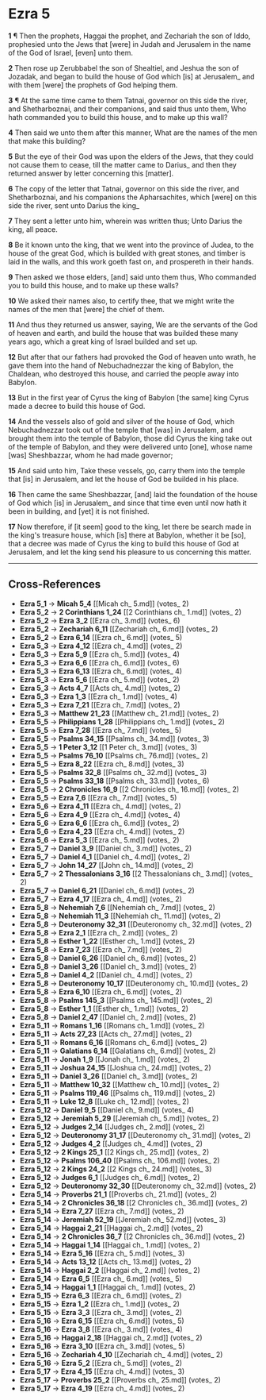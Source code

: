 # Ezra 5

**1** ¶ Then the prophets, Haggai the prophet, and Zechariah the son of Iddo, prophesied unto the Jews that [were] in Judah and Jerusalem in the name of the God of Israel, [even] unto them.

**2** Then rose up Zerubbabel the son of Shealtiel, and Jeshua the son of Jozadak, and began to build the house of God which [is] at Jerusalem_ and with them [were] the prophets of God helping them.

**3** ¶ At the same time came to them Tatnai, governor on this side the river, and Shetharboznai, and their companions, and said thus unto them, Who hath commanded you to build this house, and to make up this wall?

**4** Then said we unto them after this manner, What are the names of the men that make this building?

**5** But the eye of their God was upon the elders of the Jews, that they could not cause them to cease, till the matter came to Darius_ and then they returned answer by letter concerning this [matter].

**6** The copy of the letter that Tatnai, governor on this side the river, and Shetharboznai, and his companions the Apharsachites, which [were] on this side the river, sent unto Darius the king_

**7** They sent a letter unto him, wherein was written thus; Unto Darius the king, all peace.

**8** Be it known unto the king, that we went into the province of Judea, to the house of the great God, which is builded with great stones, and timber is laid in the walls, and this work goeth fast on, and prospereth in their hands.

**9** Then asked we those elders, [and] said unto them thus, Who commanded you to build this house, and to make up these walls?

**10** We asked their names also, to certify thee, that we might write the names of the men that [were] the chief of them.

**11** And thus they returned us answer, saying, We are the servants of the God of heaven and earth, and build the house that was builded these many years ago, which a great king of Israel builded and set up.

**12** But after that our fathers had provoked the God of heaven unto wrath, he gave them into the hand of Nebuchadnezzar the king of Babylon, the Chaldean, who destroyed this house, and carried the people away into Babylon.

**13** But in the first year of Cyrus the king of Babylon [the same] king Cyrus made a decree to build this house of God.

**14** And the vessels also of gold and silver of the house of God, which Nebuchadnezzar took out of the temple that [was] in Jerusalem, and brought them into the temple of Babylon, those did Cyrus the king take out of the temple of Babylon, and they were delivered unto [one], whose name [was] Sheshbazzar, whom he had made governor;

**15** And said unto him, Take these vessels, go, carry them into the temple that [is] in Jerusalem, and let the house of God be builded in his place.

**16** Then came the same Sheshbazzar, [and] laid the foundation of the house of God which [is] in Jerusalem_ and since that time even until now hath it been in building, and [yet] it is not finished.

**17** Now therefore, if [it seem] good to the king, let there be search made in the king's treasure house, which [is] there at Babylon, whether it be [so], that a decree was made of Cyrus the king to build this house of God at Jerusalem, and let the king send his pleasure to us concerning this matter.

---

## Cross-References

- **Ezra 5_1** → **Micah 5_4** [[Micah ch_ 5.md]] (votes_ 2)
- **Ezra 5_2** → **2 Corinthians 1_24** [[2 Corinthians ch_ 1.md]] (votes_ 2)
- **Ezra 5_2** → **Ezra 3_2** [[Ezra ch_ 3.md]] (votes_ 6)
- **Ezra 5_2** → **Zechariah 6_11** [[Zechariah ch_ 6.md]] (votes_ 2)
- **Ezra 5_2** → **Ezra 6_14** [[Ezra ch_ 6.md]] (votes_ 5)
- **Ezra 5_3** → **Ezra 4_12** [[Ezra ch_ 4.md]] (votes_ 2)
- **Ezra 5_3** → **Ezra 5_9** [[Ezra ch_ 5.md]] (votes_ 4)
- **Ezra 5_3** → **Ezra 6_6** [[Ezra ch_ 6.md]] (votes_ 6)
- **Ezra 5_3** → **Ezra 6_13** [[Ezra ch_ 6.md]] (votes_ 4)
- **Ezra 5_3** → **Ezra 5_6** [[Ezra ch_ 5.md]] (votes_ 2)
- **Ezra 5_3** → **Acts 4_7** [[Acts ch_ 4.md]] (votes_ 2)
- **Ezra 5_3** → **Ezra 1_3** [[Ezra ch_ 1.md]] (votes_ 4)
- **Ezra 5_3** → **Ezra 7_21** [[Ezra ch_ 7.md]] (votes_ 2)
- **Ezra 5_3** → **Matthew 21_23** [[Matthew ch_ 21.md]] (votes_ 2)
- **Ezra 5_5** → **Philippians 1_28** [[Philippians ch_ 1.md]] (votes_ 2)
- **Ezra 5_5** → **Ezra 7_28** [[Ezra ch_ 7.md]] (votes_ 5)
- **Ezra 5_5** → **Psalms 34_15** [[Psalms ch_ 34.md]] (votes_ 3)
- **Ezra 5_5** → **1 Peter 3_12** [[1 Peter ch_ 3.md]] (votes_ 3)
- **Ezra 5_5** → **Psalms 76_10** [[Psalms ch_ 76.md]] (votes_ 2)
- **Ezra 5_5** → **Ezra 8_22** [[Ezra ch_ 8.md]] (votes_ 3)
- **Ezra 5_5** → **Psalms 32_8** [[Psalms ch_ 32.md]] (votes_ 3)
- **Ezra 5_5** → **Psalms 33_18** [[Psalms ch_ 33.md]] (votes_ 6)
- **Ezra 5_5** → **2 Chronicles 16_9** [[2 Chronicles ch_ 16.md]] (votes_ 2)
- **Ezra 5_5** → **Ezra 7_6** [[Ezra ch_ 7.md]] (votes_ 5)
- **Ezra 5_6** → **Ezra 4_11** [[Ezra ch_ 4.md]] (votes_ 2)
- **Ezra 5_6** → **Ezra 4_9** [[Ezra ch_ 4.md]] (votes_ 4)
- **Ezra 5_6** → **Ezra 6_6** [[Ezra ch_ 6.md]] (votes_ 2)
- **Ezra 5_6** → **Ezra 4_23** [[Ezra ch_ 4.md]] (votes_ 2)
- **Ezra 5_6** → **Ezra 5_3** [[Ezra ch_ 5.md]] (votes_ 2)
- **Ezra 5_7** → **Daniel 3_9** [[Daniel ch_ 3.md]] (votes_ 2)
- **Ezra 5_7** → **Daniel 4_1** [[Daniel ch_ 4.md]] (votes_ 2)
- **Ezra 5_7** → **John 14_27** [[John ch_ 14.md]] (votes_ 2)
- **Ezra 5_7** → **2 Thessalonians 3_16** [[2 Thessalonians ch_ 3.md]] (votes_ 2)
- **Ezra 5_7** → **Daniel 6_21** [[Daniel ch_ 6.md]] (votes_ 2)
- **Ezra 5_7** → **Ezra 4_17** [[Ezra ch_ 4.md]] (votes_ 2)
- **Ezra 5_8** → **Nehemiah 7_6** [[Nehemiah ch_ 7.md]] (votes_ 2)
- **Ezra 5_8** → **Nehemiah 11_3** [[Nehemiah ch_ 11.md]] (votes_ 2)
- **Ezra 5_8** → **Deuteronomy 32_31** [[Deuteronomy ch_ 32.md]] (votes_ 2)
- **Ezra 5_8** → **Ezra 2_1** [[Ezra ch_ 2.md]] (votes_ 2)
- **Ezra 5_8** → **Esther 1_22** [[Esther ch_ 1.md]] (votes_ 2)
- **Ezra 5_8** → **Ezra 7_23** [[Ezra ch_ 7.md]] (votes_ 2)
- **Ezra 5_8** → **Daniel 6_26** [[Daniel ch_ 6.md]] (votes_ 2)
- **Ezra 5_8** → **Daniel 3_26** [[Daniel ch_ 3.md]] (votes_ 2)
- **Ezra 5_8** → **Daniel 4_2** [[Daniel ch_ 4.md]] (votes_ 2)
- **Ezra 5_8** → **Deuteronomy 10_17** [[Deuteronomy ch_ 10.md]] (votes_ 2)
- **Ezra 5_8** → **Ezra 6_10** [[Ezra ch_ 6.md]] (votes_ 2)
- **Ezra 5_8** → **Psalms 145_3** [[Psalms ch_ 145.md]] (votes_ 2)
- **Ezra 5_8** → **Esther 1_1** [[Esther ch_ 1.md]] (votes_ 2)
- **Ezra 5_8** → **Daniel 2_47** [[Daniel ch_ 2.md]] (votes_ 2)
- **Ezra 5_11** → **Romans 1_16** [[Romans ch_ 1.md]] (votes_ 2)
- **Ezra 5_11** → **Acts 27_23** [[Acts ch_ 27.md]] (votes_ 2)
- **Ezra 5_11** → **Romans 6_16** [[Romans ch_ 6.md]] (votes_ 2)
- **Ezra 5_11** → **Galatians 6_14** [[Galatians ch_ 6.md]] (votes_ 2)
- **Ezra 5_11** → **Jonah 1_9** [[Jonah ch_ 1.md]] (votes_ 2)
- **Ezra 5_11** → **Joshua 24_15** [[Joshua ch_ 24.md]] (votes_ 2)
- **Ezra 5_11** → **Daniel 3_26** [[Daniel ch_ 3.md]] (votes_ 2)
- **Ezra 5_11** → **Matthew 10_32** [[Matthew ch_ 10.md]] (votes_ 2)
- **Ezra 5_11** → **Psalms 119_46** [[Psalms ch_ 119.md]] (votes_ 2)
- **Ezra 5_11** → **Luke 12_8** [[Luke ch_ 12.md]] (votes_ 2)
- **Ezra 5_12** → **Daniel 9_5** [[Daniel ch_ 9.md]] (votes_ 4)
- **Ezra 5_12** → **Jeremiah 5_29** [[Jeremiah ch_ 5.md]] (votes_ 2)
- **Ezra 5_12** → **Judges 2_14** [[Judges ch_ 2.md]] (votes_ 2)
- **Ezra 5_12** → **Deuteronomy 31_17** [[Deuteronomy ch_ 31.md]] (votes_ 2)
- **Ezra 5_12** → **Judges 4_2** [[Judges ch_ 4.md]] (votes_ 2)
- **Ezra 5_12** → **2 Kings 25_1** [[2 Kings ch_ 25.md]] (votes_ 2)
- **Ezra 5_12** → **Psalms 106_40** [[Psalms ch_ 106.md]] (votes_ 2)
- **Ezra 5_12** → **2 Kings 24_2** [[2 Kings ch_ 24.md]] (votes_ 3)
- **Ezra 5_12** → **Judges 6_1** [[Judges ch_ 6.md]] (votes_ 2)
- **Ezra 5_12** → **Deuteronomy 32_30** [[Deuteronomy ch_ 32.md]] (votes_ 2)
- **Ezra 5_14** → **Proverbs 21_1** [[Proverbs ch_ 21.md]] (votes_ 2)
- **Ezra 5_14** → **2 Chronicles 36_18** [[2 Chronicles ch_ 36.md]] (votes_ 2)
- **Ezra 5_14** → **Ezra 7_27** [[Ezra ch_ 7.md]] (votes_ 2)
- **Ezra 5_14** → **Jeremiah 52_19** [[Jeremiah ch_ 52.md]] (votes_ 3)
- **Ezra 5_14** → **Haggai 2_21** [[Haggai ch_ 2.md]] (votes_ 2)
- **Ezra 5_14** → **2 Chronicles 36_7** [[2 Chronicles ch_ 36.md]] (votes_ 2)
- **Ezra 5_14** → **Haggai 1_14** [[Haggai ch_ 1.md]] (votes_ 2)
- **Ezra 5_14** → **Ezra 5_16** [[Ezra ch_ 5.md]] (votes_ 3)
- **Ezra 5_14** → **Acts 13_12** [[Acts ch_ 13.md]] (votes_ 2)
- **Ezra 5_14** → **Haggai 2_2** [[Haggai ch_ 2.md]] (votes_ 2)
- **Ezra 5_14** → **Ezra 6_5** [[Ezra ch_ 6.md]] (votes_ 5)
- **Ezra 5_14** → **Haggai 1_1** [[Haggai ch_ 1.md]] (votes_ 2)
- **Ezra 5_15** → **Ezra 6_3** [[Ezra ch_ 6.md]] (votes_ 2)
- **Ezra 5_15** → **Ezra 1_2** [[Ezra ch_ 1.md]] (votes_ 2)
- **Ezra 5_15** → **Ezra 3_3** [[Ezra ch_ 3.md]] (votes_ 2)
- **Ezra 5_16** → **Ezra 6_15** [[Ezra ch_ 6.md]] (votes_ 5)
- **Ezra 5_16** → **Ezra 3_8** [[Ezra ch_ 3.md]] (votes_ 4)
- **Ezra 5_16** → **Haggai 2_18** [[Haggai ch_ 2.md]] (votes_ 2)
- **Ezra 5_16** → **Ezra 3_10** [[Ezra ch_ 3.md]] (votes_ 5)
- **Ezra 5_16** → **Zechariah 4_10** [[Zechariah ch_ 4.md]] (votes_ 2)
- **Ezra 5_16** → **Ezra 5_2** [[Ezra ch_ 5.md]] (votes_ 2)
- **Ezra 5_17** → **Ezra 4_15** [[Ezra ch_ 4.md]] (votes_ 3)
- **Ezra 5_17** → **Proverbs 25_2** [[Proverbs ch_ 25.md]] (votes_ 2)
- **Ezra 5_17** → **Ezra 4_19** [[Ezra ch_ 4.md]] (votes_ 2)
